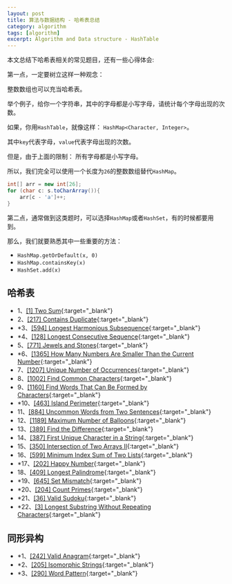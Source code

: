 ```yaml
---
layout: post
title: 算法与数据结构 - 哈希表总结
category: algorithm
tags: [algorithm]
excerpt: Algorithm and Data structure - HashTable  
---
```



本文总结下哈希表相关的常见题目，还有一些心得体会:  

第一点，一定要树立这样一种观念：  

整数数组也可以充当哈希表。  

举个例子，给你一个字符串，其中的字母都是小写字母，请统计每个字母出现的次数。  

如果，你用`HashTable`，就像这样： `HashMap<Character, Integer>`。  

其中`key`代表字母，`value`代表字母出现的次数。  

但是，由于上面的限制： 所有字母都是小写字母。  

所以，我们完全可以使用一个长度为`26`的整数数组替代`HashMap`。  

``` java
int[] arr = new int[26];
for (char c: s.toCharArray()){
    arr[c - 'a']++;
}
```

第二点，通常做到这类题时，可以选择`HashMap`或者`HashSet`，有的时候都要用到。  

那么，我们就要熟悉其中一些重要的方法：  

- `HashMap.getOrDefault(x, 0)`  
- `HashMap.containsKey(x)`  
- `HashSet.add(x)`  



## 哈希表    

- 1、[[1] Two Sum](http://yaoyichen.cn/algorithm/2020/04/19/leetcode-1.html){:target="_blank"}  
- 2、[[217] Contains Duplicate](http://yaoyichen.cn/algorithm/2020/02/15/leetcode-217.html){:target="_blank"}  
- *3、[[594] Longest Harmonious Subsequence](http://yaoyichen.cn/algorithm/2020/03/16/leetcode-594.html){:target="_blank"}  
- *4、[[128] Longest Consecutive Sequence](http://yaoyichen.cn/algorithm/2020/04/19/leetcode-128.html){:target="_blank"}  
- 5、[[771] Jewels and Stones](http://yaoyichen.cn/algorithm/2020/06/28/leetcode-771.html){:target="_blank"}  
- *6、[[1365] How Many Numbers Are Smaller Than the Current Number](http://yaoyichen.cn/algorithm/2020/03/11/leetcode-1365.html){:target="_blank"}  
- 7、[[1207] Unique Number of Occurrences](http://yaoyichen.cn/algorithm/2020/03/12/leetcode-1207.html){:target="_blank"}  
- 8、[[1002] Find Common Characters](http://yaoyichen.cn/algorithm/2020/03/13/leetcode-1002.html){:target="_blank"}  
- 9、[[1160] Find Words That Can Be Formed by Characters](http://yaoyichen.cn/algorithm/2020/03/12/leetcode-1160.html){:target="_blank"}  
- *10、[[463] Island Perimeter](http://yaoyichen.cn/algorithm/2020/03/13/leetcode-463.html){:target="_blank"}  
- 11、[[884] Uncommon Words from Two Sentences](http://yaoyichen.cn/algorithm/2020/03/14/leetcode-884.html){:target="_blank"}  
- 12、[[1189] Maximum Number of Balloons](http://yaoyichen.cn/algorithm/2020/03/14/leetcode-1189.html){:target="_blank"}  
- 13、[[389] Find the Difference](http://yaoyichen.cn/algorithm/2020/03/13/leetcode-389.html){:target="_blank"}  
- 14、[[387] First Unique Character in a String](http://yaoyichen.cn/algorithm/2020/06/28/leetcode-387.html){:target="_blank"}  
- 15、[[350] Intersection of Two Arrays II](http://yaoyichen.cn/algorithm/2020/06/28/leetcode-350.html){:target="_blank"}  
- 16、[[599] Minimum Index Sum of Two Lists](http://yaoyichen.cn/algorithm/2020/03/15/leetcode-599.html){:target="_blank"}  
- *17、[[202] Happy Number](http://yaoyichen.cn/algorithm/2020/03/15/leetcode-202.html){:target="_blank"}  
- 18、[[409] Longest Palindrome](http://yaoyichen.cn/algorithm/2020/03/15/leetcode-409.html){:target="_blank"}  
- *19、[[645] Set Mismatch](http://yaoyichen.cn/algorithm/2020/03/16/leetcode-645.html){:target="_blank"}  
- *20、[[204] Count Primes](http://yaoyichen.cn/algorithm/2020/03/17/leetcode-204.html){:target="_blank"}  
- *21、[[36] Valid Sudoku](http://yaoyichen.cn/algorithm/2020/05/24/leetcode-36.html){:target="_blank"}  
- *22、[[3] Longest Substring Without Repeating Characters](http://yaoyichen.cn/algorithm/2020/03/10/leetcode-3.html){:target="_blank"}  




## 同形异构 
- *1、[[242] Valid Anagram](http://yaoyichen.cn/algorithm/2020/03/14/leetcode-242.html){:target="_blank"}  
- *2、[[205] Isomorphic Strings](http://yaoyichen.cn/algorithm/2020/04/21/leetcode-205.html){:target="_blank"}  
- *3、[[290] Word Pattern](http://yaoyichen.cn/algorithm/2020/06/29/leetcode-290.html){:target="_blank"}  





